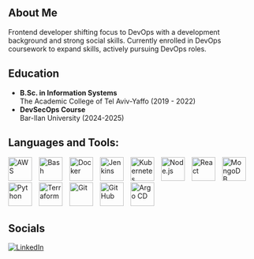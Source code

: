 ## About Me
Frontend developer shifting focus to DevOps with a development background and strong social skills. Currently enrolled
in DevOps coursework to expand skills, actively pursuing DevOps roles.

## Education
- **B.Sc. in Information Systems**  
  The Academic College of Tel Aviv-Yaffo (2019 - 2022)
- **DevSecOps Course**  
  Bar-Ilan University (2024-2025)
## Languages and Tools:
<p align="left">
  <img src="https://cdn.jsdelivr.net/npm/simple-icons@v7/icons/amazonaws.svg" alt="AWS" style="width: 48px; height: 48px; margin-right: 10px;"/>
  <img src="https://cdn.jsdelivr.net/npm/simple-icons@v7/icons/bash.svg" alt="Bash" style="width: 48px; height: 48px; margin-right: 10px;"/>
  <img src="https://cdn.jsdelivr.net/npm/simple-icons@v7/icons/docker.svg" alt="Docker" style="width: 48px; height: 48px; margin-right: 10px;"/>
  <img src="https://cdn.jsdelivr.net/npm/simple-icons@v7/icons/jenkins.svg" alt="Jenkins" style="width: 48px; height: 48px; margin-right: 10px;"/>
  <img src="https://cdn.jsdelivr.net/npm/simple-icons@v7/icons/kubernetes.svg" alt="Kubernetes" style="width: 48px; height: 48px; margin-right: 10px;"/>
  <img src="https://cdn.jsdelivr.net/npm/simple-icons@v7/icons/node-dot-js.svg" alt="Node.js" style="width: 48px; height: 48px; margin-right: 10px;"/>
  <img src="https://cdn.jsdelivr.net/npm/simple-icons@v7/icons/react.svg" alt="React" style="width: 48px; height: 48px; margin-right: 10px;"/>
  <img src="https://cdn.jsdelivr.net/npm/simple-icons@v7/icons/mongodb.svg" alt="MongoDB" style="width: 48px; height: 48px; margin-right: 10px;"/>
  <img src="https://cdn.jsdelivr.net/npm/simple-icons@v7/icons/python.svg" alt="Python" style="width: 48px; height: 48px; margin-right: 10px;"/>
  <img src="https://cdn.jsdelivr.net/npm/simple-icons@v7/icons/terraform.svg" alt="Terraform" style="width: 48px; height: 48px; margin-right: 10px;"/>
  <img src="https://cdn.jsdelivr.net/npm/simple-icons@v7/icons/git.svg" alt="Git" style="width: 48px; height: 48px; margin-right: 10px;"/>
  <img src="https://cdn.jsdelivr.net/npm/simple-icons@v7/icons/github.svg" alt="GitHub" style="width: 48px; height: 48px; margin-right: 10px;"/>
  <img src="https://cdn.jsdelivr.net/npm/simple-icons@v7/icons/argo-cd.svg" alt="Argo CD" style="width: 48px; height: 48px;"/>
</p>

## Socials
<p align="left">
  <a href="https://www.linkedin.com/in/raz-sherf/" target="_blank">
    <img src="https://img.shields.io/badge/LinkedIn-0A66C2?style=for-the-badge&logo=linkedin&logoColor=white" alt="LinkedIn"/>
  </a>
</p>
